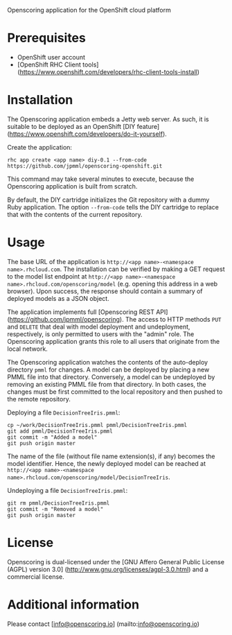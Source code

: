 Openscoring application for the OpenShift cloud platform

# Prerequisites #

* OpenShift user account
* [OpenShift RHC Client tools] (https://www.openshift.com/developers/rhc-client-tools-install)

# Installation #

The Openscoring application embeds a Jetty web server. As such, it is suitable to be deployed as an OpenShift [DIY feature] (https://www.openshift.com/developers/do-it-yourself).

Create the application:
```
rhc app create <app name> diy-0.1 --from-code https://github.com/jpmml/openscoring-openshift.git
```

This command may take several minutes to execute, because the Openscoring application is built from scratch.

By default, the DIY cartridge initializes the Git repository with a dummy Ruby application. The option `--from-code` tells the DIY cartridge to replace that with the contents of the current repository.

# Usage #

The base URL of the application is `http://<app name>-<namespace name>.rhcloud.com`. The installation can be verified by making a GET request to the model list endpoint at `http://<app name>-<namespace name>.rhcloud.com/openscoring/model` (e.g. opening this address in a web browser). Upon success, the response should contain a summary of deployed models as a JSON object.

The application implements full [Openscoring REST API] (https://github.com/jpmml/openscoring). The access to HTTP methods `PUT` and `DELETE` that deal with model deployment and undeployment, respectively, is only permitted to users with the "admin" role. The Openscoring application grants this role to all users that originate from the local network.

The Openscoring application watches the contents of the auto-deploy directory `pmml` for changes. A model can be deployed by placing a new PMML file into that directory. Conversely, a model can be undeployed by removing an existing PMML file from that directory. In both cases, the changes must be first committed to the local repository and then pushed to the remote repository.

Deploying a file `DecisionTreeIris.pmml`:
```
cp ~/work/DecisionTreeIris.pmml pmml/DecisionTreeIris.pmml
git add pmml/DecisionTreeIris.pmml
git commit -m "Added a model"
git push origin master
```

The name of the file (without file name extension(s), if any) becomes the model identifier. Hence, the newly deployed model can be reached at `http://<app name>-<namespace name>.rhcloud.com/openscoring/model/DecisionTreeIris`.

Undeploying a file `DecisionTreeIris.pmml`:
```
git rm pmml/DecisionTreeIris.pmml
git commit -m "Removed a model"
git push origin master
```

# License #

Openscoring is dual-licensed under the [GNU Affero General Public License (AGPL) version 3.0] (http://www.gnu.org/licenses/agpl-3.0.html) and a commercial license.

# Additional information #

Please contact [info@openscoring.io] (mailto:info@openscoring.io)